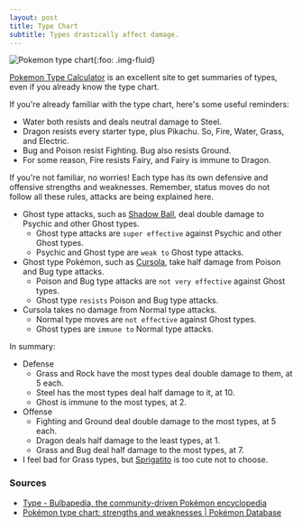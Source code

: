 ```yaml
---
layout: post
title: Type Chart
subtitle: Types drastically affect damage.  
---
```


![Pokemon type chart](https://img.pokemondb.net/images/typechart.png){:foo: .img-fluid}

[Pokemon Type Calculator](https://www.pkmn.help/defense/?types=normal) is an excellent site to get summaries of types, even if you already know the type chart.

If you're already familiar with the type chart, here's some useful reminders:
- Water both resists and deals neutral damage to Steel.
- Dragon resists every starter type, plus Pikachu. So, Fire, Water, Grass, and Electric.
- Bug and Poison resist Fighting. Bug also resists Ground.
- For some reason, Fire resists Fairy, and Fairy is immune to Dragon.

If you're not familiar, no worries! Each type has its own defensive and offensive strengths and weaknesses. Remember, status moves do not follow all these rules, attacks are being explained here.
- Ghost type attacks, such as [Shadow Ball](https://www.serebii.net/attackdex-swsh/shadowball.shtml), deal double damage to Psychic and other Ghost types.
  - Ghost type attacks are `super effective` against Psychic and other Ghost types.
  - Psychic and Ghost type are `weak to` Ghost type attacks.
- Ghost type Pokémon, such as [Cursola](https://www.serebii.net/pokedex-swsh/cursola/), take half damage from Poison and Bug type attacks.
  - Poison and Bug type attacks are `not very effective` against Ghost types.
  - Ghost type `resists` Poison and Bug type attacks.
- Cursola takes no damage from Normal type attacks.
  - Normal type moves are `not effective` against Ghost types.
  - Ghost types are `immune to` Normal type attacks.

In summary:
- Defense
  - Grass and Rock have the most types deal double damage to them, at 5 each.
  - Steel has the most types deal half damage to it, at 10.
  - Ghost is immune to the most types, at 2.
- Offense
  - Fighting and Ground deal double damage to the most types, at 5 each.
  - Dragon deals half damage to the least types, at 1.
  - Grass and Bug deal half damage to the most types, at 7.
- I feel bad for Grass types, but [Sprigatito](https://scarletviolet.pokemon.com/en-us/pokemon/sprigatito/) is too cute not to choose.

### Sources

- [Type - Bulbapedia, the community-driven Pokémon encyclopedia](https://bulbapedia.bulbagarden.net/wiki/Type)
- [Pokémon type chart: strengths and weaknesses \| Pokémon Database](https://pokemondb.net/type)
